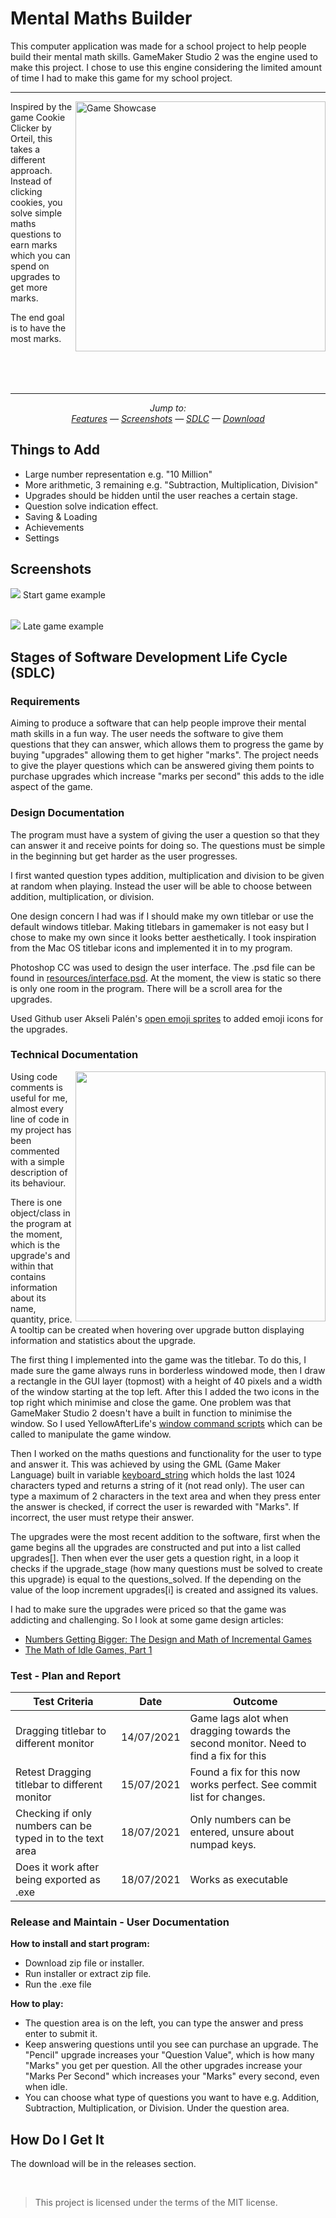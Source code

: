 # Mental Maths Builder


This computer application was made for a school project to help people build their mental math skills. GameMaker Studio 2 was the engine used to make this project. I chose to use this engine considering the limited amount of time I had to make this game for my school project.

---

<img align="right" width="400" alt="Game Showcase" src="images/game-showcase.gif"></img>

Inspired by the game Cookie Clicker by Orteil, this takes a different approach. Instead of clicking cookies, you solve simple maths questions to earn marks which you can spend on upgrades to get more marks. 

The end goal is to have the most marks.

<br /> <br /> <br /> 

---

<p align="center">
  <em>Jump to: <br><a href="#features">Features</a> — <a href="#screenshots">Screenshots</a> — <a href="#Stages of Software Development Life Cycle (SDLC)">SDLC</a> — <a href="#how-do-i-get-it">Download</a></em>
</p>

## Things to Add
* Large number representation e.g. "10 Million"
* More arithmetic, 3 remaining e.g. "Subtraction, Multiplication, Division"
* Upgrades should be hidden until the user reaches a certain stage.
* Question solve indication effect.
* Saving & Loading
* Achievements
* Settings

## Screenshots

<img src="images/gamestart-example.png"></img>
Start game example
<br/> <br/>

<img src="images/lategame-example.png"></img>
Late game example

## Stages of Software Development Life Cycle (SDLC)

### Requirements
Aiming to produce a software that can help people improve their mental math skills in a fun way. The user needs the software to give them questions that they can answer, which allows them to progress the game by buying "upgrades" allowing them to get higher "marks". The project needs to give the player questions which can be answered giving them points to purchase upgrades which increase "marks per second" this adds to the idle aspect of the game.

### Design Documentation
The program must have a system of giving the user a question so that they can answer it and receive points for doing so. The questions must be simple in the beginning but get harder as the user progresses. 

I first wanted question types addition, multiplication and division to be given at random when playing. Instead the user will be able to choose between addition, multiplication, or division.

One design concern I had was if I should make my own titlebar or use the default windows titlebar. Making titlebars in gamemaker is not easy but I chose to make my own since it looks better aesthetically. I took inspiration from the Mac OS titlebar icons and implemented it in to my program.

Photoshop CC was used to design the user interface. The .psd file can be found in [resources/interface.psd](resources/interface.psd). At the moment, the view is static so there is only one room in the program. There will be a scroll area for the upgrades.

Used Github user Akseli Palén's [open emoji sprites](https://github.com/axelpale/openmoji-spritemap-generator) to added emoji icons for the upgrades.

### Technical Documentation

<img align="right" width="400" src="images/mouseover-example.png"></img>

Using code comments is useful for me, almost every line of code in my project has been commented with a simple description of its behaviour.

There is one object/class in the program at the moment, which is the upgrade's and within that contains information about its name, quantity, price. A tooltip can be created when hovering over upgrade button displaying information and statistics about the upgrade.

The first thing I implemented into the game was the titlebar. To do this, I made sure the game always runs in borderless windowed mode, then I draw a rectangle in the GUI layer (topmost) with a height of 40 pixels and a width of the window starting at the top left. After this I added the two icons in the top right which minimise and close the game. One problem was that GameMaker Studio 2 doesn't have a built in function to minimise the window. So I used YellowAfterLife's [window command scripts](https://yal.cc/gamemaker-window-commands-extension/) which can be called to manipulate the game window.

Then I worked on the maths questions and functionality for the user to type and answer it. This was achieved by using the GML (Game Maker Language) built in variable [keyboard_string](http://127.0.0.1:51290/index.htm#t=GameMaker_Language%2FGML_Reference%2FGame_Input%2FKeyboard_Input%2Fkeyboard_string.htm) which holds the last 1024 characters typed and returns a string of it (not read only). The user can type a maximum of 2 characters in the text area and when they press enter the answer is checked, if correct the user is rewarded with "Marks". If incorrect, the user must retype their answer.

The upgrades were the most recent addition to the software, first when the game begins all the upgrades are constructed and put into a list called upgrades[]. Then when ever the user gets a question right, in a loop it checks if the upgrade_stage (how many questions must be solved to create this upgrade) is equal to the questions_solved. If the depending on the value of the loop increment upgrades[i] is created and assigned its values.

I had to make sure the upgrades were priced so that the game was addicting and challenging. So I look at some game design articles: 
* [Numbers Getting Bigger: The Design and Math of Incremental Games](https://gamedevelopment.tutsplus.com/articles/numbers-getting-bigger-the-design-and-math-of-incremental-games--cms-24023)
* [The Math of Idle Games, Part 1](https://blog.kongregate.com/the-math-of-idle-games-part-i/)

### Test - Plan and Report
|Test Criteria|Date|Outcome|
|-------------|----|-------|
|Dragging titlebar to different monitor|14/07/2021|Game lags alot when dragging towards the second monitor. Need to find a fix for this|
|Retest Dragging titlebar to different monitor|15/07/2021|Found a fix for this now works perfect. See commit list for changes.|
|Checking if only numbers can be typed in to the text area|18/07/2021|Only numbers can be entered, unsure about numpad keys.
|Does it work after being exported as .exe|18/07/2021|Works as executable|

### Release and Maintain - User Documentation
**How to install and start program:**
* Download zip file or installer.
* Run installer or extract zip file.
* Run the .exe file

**How to play:**
* The question area is on the left, you can type the answer and press enter to submit it.
* Keep answering questions until you see can purchase an upgrade. The "Pencil" upgrade increases your "Question Value", which is how many "Marks" you get per question. All the other upgrades increase your "Marks Per Second" which increases your "Marks" every second, even when idle.
* You can choose what type of questions you want to have e.g. Addition, Subtraction, Multiplication, or Division. Under the question area.

## How Do I Get It
The download will be in the releases section.

<br/>

> This project is licensed under the terms of the MIT license.

